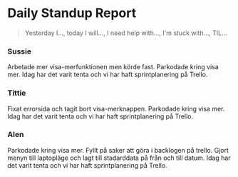 # Daily Standup Report


> Yesterday I…, today I will…, I need help with…, I'm stuck with…, TIL…


 

### Sussie
Arbetade mer visa-merfunktionen men körde fast. Parkodade kring visa mer. Idag har det varit tenta och vi har haft sprintplanering på Trello.
 

 

### Tittie
Fixat errorsida och tagit bort visa-merknappen. Parkodade kring visa mer. Idag har det varit tenta och vi har haft sprintplanering på Trello.
 

 

### Alen
Parkodade kring visa mer. Fyllt på saker att göra i backlogen på trello. Gjort menyn till laptopläge och lagt till stadarddata på från och till datum. Idag har det varit tenta och vi har haft sprintplanering på Trello. 